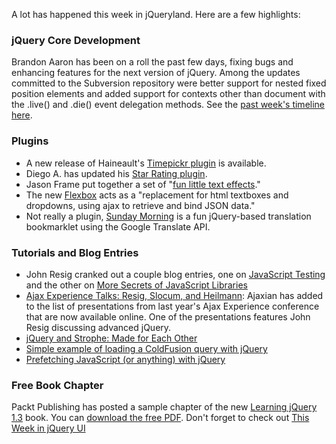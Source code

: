A lot has happened this week in jQueryland. Here are a few highlights:

### jQuery Core Development

Brandon Aaron has been on a roll the past few days, fixing bugs and
enhancing features for the next version of jQuery. Among the updates
committed to the Subversion repository were better support for nested
fixed position elements and added support for contexts other than
document with the .live() and .die() event delegation methods. See the
[past week's timeline
here](http://dev.jquery.com/timeline?from=03%2F21%2F09&daysback=7&changeset=on&update=Update).

### Plugins

-   A new release of Haineault's [Timepickr
    plugin](http://www.haineault.com/blog/95/) is available.
-   Diego A. has updated his [Star Rating
    plugin](http://www.fyneworks.com/jquery/star-rating/).
-   Jason Frame put together a set of "[fun little text
    effects](http://onehackoranother.com/projects/jquery/jquery-grab-bag/text-effects.html)."
-   The new [Flexbox](http://www.fairwaytech.com/flexbox/Default.aspx)
    acts as a "replacement for html textboxes and dropdowns, using ajax
    to retrieve and bind JSON data."
-   Not really a plugin, [Sunday
    Morning](http://sundaymorning.jaysalvat.com/) is a fun jQuery-based
    translation bookmarklet using the Google Translate API.

### Tutorials and Blog Entries

-   John Resig cranked out a couple blog entries, one on [JavaScript
    Testing](http://ejohn.org/blog/javascript-testing-does-not-scale/)
    and the other on [More Secrets of JavaScript
    Libraries](http://ejohn.org/blog/more-secrets-of-javascript-libraries/)
-   [Ajax Experience Talks: Resig, Slocum, and
    Heilmann](http://ajaxian.com/archives/ajax-experience-talks-resig-slocum-and-heilmann):
    Ajaxian has added to the list of presentations from last year's Ajax
    Experience conference that are now available online. One of the
    presentations features John Resig discussing advanced jQuery.
-   [jQuery and Strophe: Made for Each
    Other](http://metajack.im/2009/03/13/jquery-and-strophe-made-for-each-other/)
-   [Simple example of loading a ColdFusion query with
    jQuery](http://www.coldfusionjedi.com/index.cfm/2009/3/17/Simple-example-of-loading-a-ColdFusion-query-with-jQuery)
-   [Prefetching JavaScript (or anything) with
    jQuery](http://orip.org/2009/03/prefetching-javascript-or-anything-with.html)

### Free Book Chapter

Packt Publishing has posted a sample chapter of the new [Learning jQuery
1.3](http://www.packtpub.com/learning-jquery-1.3/book) book. You can
[download the free
PDF](http://www.packtpub.com/files/learning-jquery-1-3-sample-chapter-4-effects.pdf).
Don't forget to check out [This Week in jQuery
UI](http://blog.jqueryui.com/2009/03/this-week-in-jquery-ui-vol-2/)
